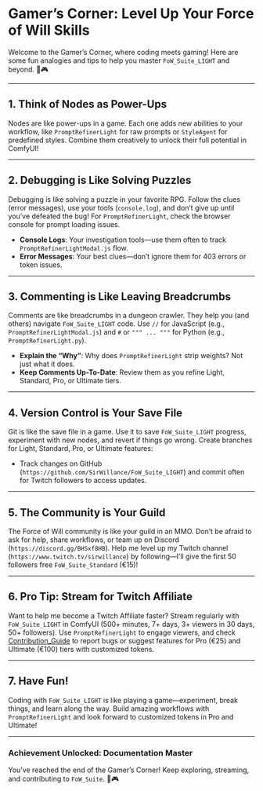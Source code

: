 # Gamer’s Corner: Level Up Your Force of Will Skills

Welcome to the Gamer’s Corner, where coding meets gaming! Here are some fun analogies and tips to help you master `FoW_Suite_LIGHT` and beyond. 🚀🎮

---

## 1. Think of Nodes as Power-Ups
Nodes are like power-ups in a game. Each one adds new abilities to your workflow, like `PromptRefinerLight` for raw prompts or `StyleAgent` for predefined styles. Combine them creatively to unlock their full potential in ComfyUI!

---

## 2. Debugging is Like Solving Puzzles
Debugging is like solving a puzzle in your favorite RPG. Follow the clues (error messages), use your tools (`console.log`), and don’t give up until you’ve defeated the bug! For `PromptRefinerLight`, check the browser console for prompt loading issues.
- **Console Logs**: Your investigation tools—use them often to track `PromptRefinerLightModal.js` flow.
- **Error Messages**: Your best clues—don’t ignore them for 403 errors or token issues.

---

## 3. Commenting is Like Leaving Breadcrumbs
Comments are like breadcrumbs in a dungeon crawler. They help you (and others) navigate `FoW_Suite_LIGHT` code. Use `//` for JavaScript (e.g., `PromptRefinerLightModal.js`) and `#` or `""" ... """` for Python (e.g., `PromptRefinerLight.py`).
- **Explain the “Why”**: Why does `PromptRefinerLight` strip weights? Not just what it does.
- **Keep Comments Up-To-Date**: Review them as you refine Light, Standard, Pro, or Ultimate tiers.

---

## 4. Version Control is Your Save File
Git is like the save file in a game. Use it to save `FoW_Suite_LIGHT` progress, experiment with new nodes, and revert if things go wrong. Create branches for Light, Standard, Pro, or Ultimate features:
- Track changes on GitHub (`https://github.com/SirWillance/FoW_Suite_LIGHT`) and commit often for Twitch followers to access updates.

---

## 5. The Community is Your Guild
The Force of Will community is like your guild in an MMO. Don’t be afraid to ask for help, share workflows, or team up on Discord (`https://discord.gg/BHSxf8HB`). Help me level up my Twitch channel (`https://www.twitch.tv/sirwillance`) by following—I’ll give the first 50 followers free `FoW_Suite_Standard` (€15)!

---

## 6. Pro Tip: Stream for Twitch Affiliate
Want to help me become a Twitch Affiliate faster? Stream regularly with `FoW_Suite_LIGHT` in ComfyUI (500+ minutes, 7+ days, 3+ viewers in 30 days, 50+ followers). Use `PromptRefinerLight` to engage viewers, and check [Contribution_Guide](Contribution_Guide.md) to report bugs or suggest features for Pro (€25) and Ultimate (€100) tiers with customized tokens.

---

## 7. Have Fun!
Coding with `FoW_Suite_LIGHT` is like playing a game—experiment, break things, and learn along the way. Build amazing workflows with `PromptRefinerLight` and look forward to customized tokens in Pro and Ultimate!

---

### **Achievement Unlocked: Documentation Master**
You’ve reached the end of the Gamer’s Corner! Keep exploring, streaming, and contributing to `FoW_Suite`. 🚀🎮